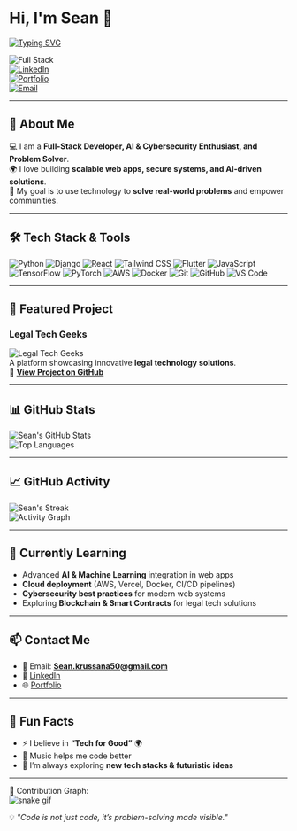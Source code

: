 # Hi, I'm Sean 👋  

[![Typing SVG](https://readme-typing-svg.demolab.com?font=Fira+Code&size=25&pause=1000&color=36BCF7&width=600&lines=Full-Stack+Developer;AI+%26+Cybersecurity+Enthusiast;Problem+Solver+%7C+Innovator;Lifelong+Learner)](https://git.io/typing-svg)  

![Full Stack](https://img.shields.io/badge/Full--Stack-Developer-blue?style=flat-square)  
[![LinkedIn](https://img.shields.io/badge/LinkedIn-0077B5?style=flat-square&logo=linkedin&logoColor=white)](https://linkedin.com/in/yourprofile)  
[![Portfolio](https://img.shields.io/badge/Portfolio-💻-green?style=flat-square)](https://yourwebsite.com)  
[![Email](https://img.shields.io/badge/Email-Sean.krussana50%40gmail.com-red?style=flat-square&logo=gmail&logoColor=white)](mailto:Sean.krussana50@gmail.com)  

---

## 🚀 About Me  
💻 I am a **Full-Stack Developer, AI & Cybersecurity Enthusiast, and Problem Solver**.  
🌍 I love building **scalable web apps, secure systems, and AI-driven solutions**.  
🎯 My goal is to use technology to **solve real-world problems** and empower communities.  

---

## 🛠️ Tech Stack & Tools  
![Python](https://img.shields.io/badge/Python-3776AB?style=for-the-badge&logo=python&logoColor=white)
![Django](https://img.shields.io/badge/Django-092E20?style=for-the-badge&logo=django&logoColor=white)
![React](https://img.shields.io/badge/React-61DAFB?style=for-the-badge&logo=react&logoColor=black)
![Tailwind CSS](https://img.shields.io/badge/Tailwind_CSS-38B2AC?style=for-the-badge&logo=tailwind-css&logoColor=white)
![Flutter](https://img.shields.io/badge/Flutter-02569B?style=for-the-badge&logo=flutter&logoColor=white)
![JavaScript](https://img.shields.io/badge/JavaScript-F7DF1E?style=for-the-badge&logo=javascript&logoColor=black)  
![TensorFlow](https://img.shields.io/badge/TensorFlow-FF6F00?style=for-the-badge&logo=tensorflow&logoColor=white)
![PyTorch](https://img.shields.io/badge/PyTorch-EE4C2C?style=for-the-badge&logo=PyTorch&logoColor=white)
![AWS](https://img.shields.io/badge/AWS-232F3E?style=for-the-badge&logo=amazon-aws&logoColor=white)
![Docker](https://img.shields.io/badge/Docker-2496ED?style=for-the-badge&logo=docker&logoColor=white)
![Git](https://img.shields.io/badge/Git-F05032?style=for-the-badge&logo=git&logoColor=white)
![GitHub](https://img.shields.io/badge/GitHub-181717?style=for-the-badge&logo=github&logoColor=white)
![VS Code](https://img.shields.io/badge/VS_Code-007ACC?style=for-the-badge&logo=visual-studio-code&logoColor=white)  

---

## 🌟 Featured Project  
### Legal Tech Geeks  
![Legal Tech Geeks](https://raw.githubusercontent.com/Legal-Tech-Geeks/legal-tech-army/main/assets/preview.png)  
A platform showcasing innovative **legal technology solutions**.  
🔗 **[View Project on GitHub](https://github.com/Legal-Tech-Geeks/legal-tech-army)**  

---

## 📊 GitHub Stats  
![Sean's GitHub Stats](https://github-readme-stats.vercel.app/api?username=Seank3&show_icons=true&theme=radical)  
![Top Languages](https://github-readme-stats.vercel.app/api/top-langs/?username=Seank3&layout=compact&theme=radical)  

---

## 📈 GitHub Activity  
![Sean's Streak](https://github-readme-streak-stats.herokuapp.com/?user=Seank3&theme=radical)  
![Activity Graph](https://github-readme-activity-graph.vercel.app/graph?username=Seank3&theme=react-dark&hide_border=true)  

---

## 🌱 Currently Learning  
- Advanced **AI & Machine Learning** integration in web apps  
- **Cloud deployment** (AWS, Vercel, Docker, CI/CD pipelines)  
- **Cybersecurity best practices** for modern web systems  
- Exploring **Blockchain & Smart Contracts** for legal tech solutions  

---

## 📫 Contact Me  
- 📧 Email: **[Sean.krussana50@gmail.com](mailto:Sean.krussana50@gmail.com)**  
- 🔗 [LinkedIn](https://linkedin.com/in/yourprofile)  
- 🌐 [Portfolio](https://yourwebsite.com)  

---

## 🎉 Fun Facts  
- ⚡ I believe in **“Tech for Good”** 🌍  
- 🎵 Music helps me code better  
- 🌱 I’m always exploring **new tech stacks & futuristic ideas**  

---

🐍 Contribution Graph:  
![snake gif](https://github.com/Seank3/Seank3/blob/output/github-contribution-grid-snake.svg)  

💡 *"Code is not just code, it’s problem-solving made visible."*  



